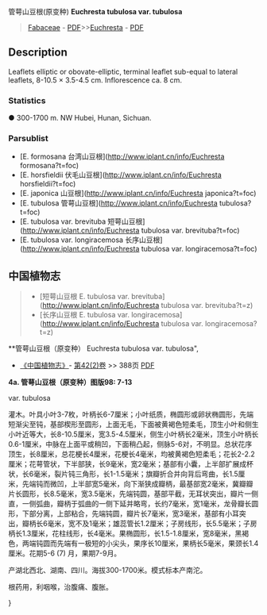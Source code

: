 管萼山豆根(原变种) **Euchresta tubulosa var. tubulosa**

> [Fabaceae](http://www.iplant.cn/info/Fabaceae?t=foc) - [PDF](http://www.iplant.cn/foc/pdf/Fabaceae.pdf)>>[Euchresta](http://www.iplant.cn/info/Euchresta?t=foc) - [PDF](http://www.iplant.cn/foc/pdf/Euchresta.pdf)

## Description

Leaflets elliptic or obovate-elliptic, terminal leaflet sub-equal to lateral leaflets, 8-10.5 × 3.5-4.5 cm. Inflorescence ca. 8 cm.

### Statistics
● 300-1700 m. NW Hubei, Hunan, Sichuan.

### Parsublist

* [E.  formosana  台湾山豆根](http://www.iplant.cn/info/Euchresta formosana?t=foc)
* [E.  horsfieldii  伏毛山豆根](http://www.iplant.cn/info/Euchresta horsfieldii?t=foc)
* [E.  japonica  山豆根](http://www.iplant.cn/info/Euchresta japonica?t=foc)
* [E.  tubulosa  管萼山豆根](http://www.iplant.cn/info/Euchresta tubulosa?t=foc)
* [E.  tubulosa var. brevituba  短萼山豆根](http://www.iplant.cn/info/Euchresta tubulosa var. brevituba?t=foc)
* [E.  tubulosa var. longiracemosa  长序山豆根](http://www.iplant.cn/info/Euchresta tubulosa var. longiracemosa?t=foc)

## 中国植物志

> * [短萼山豆根  E.  tubulosa var. brevituba](http://www.iplant.cn/info/Euchresta tubulosa var. brevituba?t=z)
> * [长序山豆根  E.  tubulosa var. longiracemosa](http://www.iplant.cn/info/Euchresta tubulosa var. longiracemosa?t=z)

**管萼山豆根（原变种） Euchresta tubulosa var. tubulosa",

* [《中国植物志》](http://www.iplant.cn/frps)- [第42(2)卷](http://www.iplant.cn/frps/vol/42(2)) >> 388页 [PDF](http://www.iplant.cn/frps/pdf/42(2)/388.pdf)

**4a. 管萼山豆根（原变种）图版98: 7-13**

var. tubulosa

灌木。叶具小叶3-7枚，叶柄长6-7厘米；小叶纸质，椭圆形或卵状椭圆形，先端短渐尖至钝，基部楔形至圆形，上面无毛，下面被黄褐色短柔毛，顶生小叶和侧生小叶近等大，长8-10.5厘米，宽3.5-4.5厘米，侧生小叶柄长2毫米，顶生小叶柄长0.6-1厘米，中脉在上面平或稍凹，下面稍凸起，侧脉5-6对，不明显。总状花序顶生，长8厘米，总花梗长4厘米，花梗长4毫米，均被黄褐色短柔毛；花长2-2.2厘米；花萼管状，下半部狭，长9毫米，宽2毫米；基部有小囊，上半部扩展成杯状，长6毫米，裂片钝三角形，长1-1.5毫米；旗瓣折合并向背后弯曲，长1.5厘米，先端钝而微凹，上半部宽5毫米，向下渐狭成瓣柄，最基部宽2毫米，冀瓣瓣片长圆形，长8.5毫米，宽3.5毫米，先端钝圆，基部平截，无耳状突出，瓣片一侧直，一侧弧曲，瓣柄于弧曲的一侧下延并略弯，长约7毫米，宽1毫米，龙骨瓣长圆形，下部分离，上部粘合，先端钝圆，瓣片长7毫米，宽3毫米，基部有小耳突出，瓣柄长6毫米，宽不及1毫米；雄蕊管长1.2厘米；子房线形，长5.5毫米；子房柄长1.3厘米，花柱线形，长4毫米。果椭圆形，长1.5-1.8厘米，宽8毫米，黑褐色，两端钝圆而先端有一极短的小尖头，果序长10厘米，果柄长5毫米，果颈长1.4厘米。花期5-6 (7) 月，果期7-9月。

产湖北西北、湖南、四川。海拔300-1700米。模式标本产南沱。

根药用，利咽喉，治腹痛、腹胀。

}